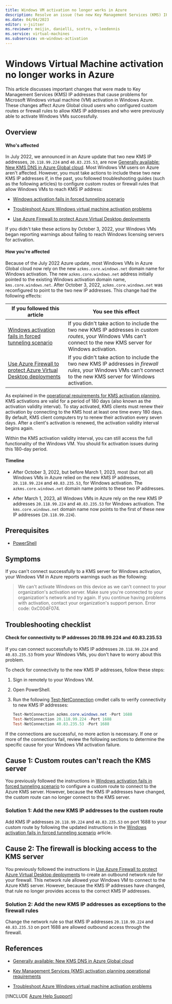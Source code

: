 ```yaml
---
title: Windows VM activation no longer works in Azure
description: Resolve an issue (two new Key Management Services (KMS) IP addresses) that causes Windows Virtual Machine activation to stop working successfully in Azure.
ms.date: 04/04/2023
editor: v-jsitser
ms.reviewer: meijin, danielli, scotro, v-leedennis
ms.service: virtual-machines
ms.subservice: vm-windows-activation
---
```

# Windows Virtual Machine activation no longer works in Azure

This article discusses important changes that were made to Key Management Services (KMS) IP addresses that cause problems for Microsoft Windows virtual machine (VM) activation in Windows Azure. These changes affect Azure Global cloud users who configured custom routes or firewall rules to allow KMS IP addresses and who were previously able to activate Windows VMs successfully.

## Overview

#### Who's affected

In July 2022, we announced in an Azure update that two new KMS IP addresses, `20.118.99.224` and `40.83.235.53`, are now [Generally available: New KMS DNS in Azure Global cloud](https://azure.microsoft.com/updates/new-kms-dns-in-azure-global-cloud/). Most Windows VM users on Azure aren't affected. However, you must take actions to include these two new KMS IP addresses if, in the past, you followed troubleshooting guides (such as the following articles) to configure custom routes or firewall rules that allow Windows VMs to reach KMS IP address:

- [Windows activation fails in forced tunneling scenario](custom-routes-enable-kms-activation.md)

- [Troubleshoot Azure Windows virtual machine activation problems](troubleshoot-activation-problems.md)

- [Use Azure Firewall to protect Azure Virtual Desktop deployments](/azure/firewall/protect-azure-virtual-desktop?tabs=azure)

If you didn't take these actions by October 3, 2022, your Windows VMs began reporting warnings about failing to reach Windows licensing servers for activation.

#### How you're affected

Because of the July 2022 Azure update, most Windows VMs in Azure Global cloud now rely on the new `azkms.core.windows.net` domain name for Windows activation. The new `azkms.core.windows.net` address initially pointed to the existing Windows activation domain name, `kms.core.windows.net`. After October 3, 2022, `azkms.core.windows.net` was reconfigured to point to the two new IP addresses. This change had the following effects:

| If you followed this article | You see this effect |
|--|--|
| [Windows activation fails in forced tunneling scenario](custom-routes-enable-kms-activation.md) | If you didn't take action to include the two new KMS IP addresses in *custom routes*, your Windows VMs can't connect to the new KMS server for Windows activation. |
| [Use Azure Firewall to protect Azure Virtual Desktop deployments](/azure/firewall/protect-azure-virtual-desktop?tabs=azure) | If you didn't take action to include the two new KMS IP addresses in *firewall rules*, your Windows VMs can't connect to the new KMS server for Windows activation. |

As explained in the [operational requirements for KMS activation planning](/windows-server/get-started/kms-activation-planning#operational-requirements), KMS activations are valid for a period of 180 days (also known as the activation validity interval). To stay activated, KMS clients must renew their activation by connecting to the KMS host at least one time every 180 days. By default, KMS client computers try to renew their activation every seven days. After a client's activation is renewed, the activation validity interval begins again.

Within the KMS activation validity interval, you can still access the full functionality of the Windows VM. You should fix activation issues during this 180-day period.

#### Timeline

- After October 3, 2022, but before March 1, 2023, most (but not all) Windows VMs in Azure relied on the new KMS IP addresses, `20.118.99.224` and `40.83.235.53`, for Windows activation. The `azkms.core.windows.net` domain name points to these two IP addresses.

- After March 1, 2023, all Windows VMs in Azure rely on the new KMS IP addresses `20.118.99.224` and `40.83.235.53` for Windows activation. The `kms.core.windows.net` domain name now points to the first of these new IP addresses (`20.118.99.224`).

## Prerequisites

- [PowerShell](/powershell/scripting/install/installing-powershell-on-windows)

## Symptoms

If you can't connect successfully to a KMS server for Windows activation, your Windows VM in Azure reports warnings such as the following:

> We can't activate Windows on this device as we can't connect to your organization's activation server. Make sure you're connected to your organization's network and try again. If you continue having problems with activation, contact your organization's support person. Error code: 0xC004F074.

## Troubleshooting checklist

#### Check for connectivity to IP addresses 20.118.99.224 and 40.83.235.53

If you can connect successfully to KMS IP addresses `20.118.99.224` and `40.83.235.53` from your Windows VMs, you don't have to worry about this problem.

To check for connectivity to the new KMS IP addresses, follow these steps:

1. Sign in remotely to your Windows VM.
1. Open PowerShell.
1. Run the following [Test-NetConnection](/powershell/module/nettcpip/test-netconnection) cmdlet calls to verify connectivity to new KMS IP addresses:

   ```powershell
   Test-NetConnection azkms.core.windows.net -Port 1688
   Test-NetConnection 20.118.99.224 -Port 1688
   Test-NetConnection 40.83.235.53 -Port 1688
   ```

If the connections are successful, no more action is necessary. If one or more of the connections fail, review the following sections to determine the specific cause for your Windows VM activation failure.

## Cause 1: Custom routes can't reach the KMS server

You previously followed the instructions in [Windows activation fails in forced tunneling scenario](custom-routes-enable-kms-activation.md) to configure a custom route to connect to the Azure KMS server. However, because the KMS IP addresses have changed, the custom route can no longer connect to the KMS server.

### Solution 1: Add the new KMS IP addresses to the custom route

Add KMS IP addresses `20.118.99.224` and `40.83.235.53` on port 1688 to your custom route by following the updated instructions in the [Windows activation fails in forced tunneling scenario](custom-routes-enable-kms-activation.md) article.

## Cause 2: The firewall is blocking access to the KMS server

You previously followed the instructions in [Use Azure Firewall to protect Azure Virtual Desktop deployments](/azure/firewall/protect-azure-virtual-desktop) to create an outbound network rule for your firewall. This network rule allowed your Windows VM to connect to the Azure KMS server. However, because the KMS IP addresses have changed, that rule no longer provides access to the correct KMS IP addresses.

### Solution 2: Add the new KMS IP addresses as exceptions to the firewall rules

Change the network rule so that KMS IP addresses `20.118.99.224` and `40.83.235.53` on port 1688 are allowed outbound access through the firewall.

## References

- [Generally available: New KMS DNS in Azure Global cloud](https://azure.microsoft.com/updates/new-kms-dns-in-azure-global-cloud/)

- [Key Management Services (KMS) activation planning operational requirements](/windows-server/get-started/kms-activation-planning#operational-requirements)

- [Troubleshoot Azure Windows virtual machine activation problems](troubleshoot-activation-problems.md)

[!INCLUDE [Azure Help Support](../../includes/azure-help-support.md)]
